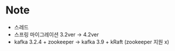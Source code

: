 # Note
- 스레드
- 스프링 마이그레이션 3.2ver → 4.2ver
- kafka 3.2.4 + zookeeper → kafka 3.9 + kRaft (zookeeper 지원 x)